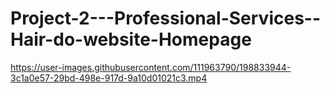 # Project-2---Professional-Services--Hair-do-website-Homepage




https://user-images.githubusercontent.com/111963790/198833944-3c1a0e57-29bd-498e-917d-9a10d01021c3.mp4



